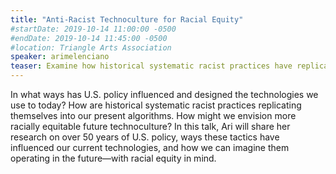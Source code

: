 ```yaml
---
title: "Anti-Racist Technoculture for Racial Equity"
#startDate: 2019-10-14 11:00:00 -0500
#endDate: 2019-10-14 11:45:00 -0500
#location: Triangle Arts Association
speaker: arimelenciano
teaser: Examine how historical systematic racist practices have replicated themselves into present-day algorithms.
---
```


In what ways has U.S. policy influenced and designed the technologies we use to today? How are historical systematic racist practices replicating themselves into our present algorithms. How might we envision more racially equitable future technoculture? In this talk, Ari will share her research on over 50 years of U.S. policy, ways these tactics have influenced our current technologies, and how we can imagine them operating in the future&mdash;with racial equity in mind.
